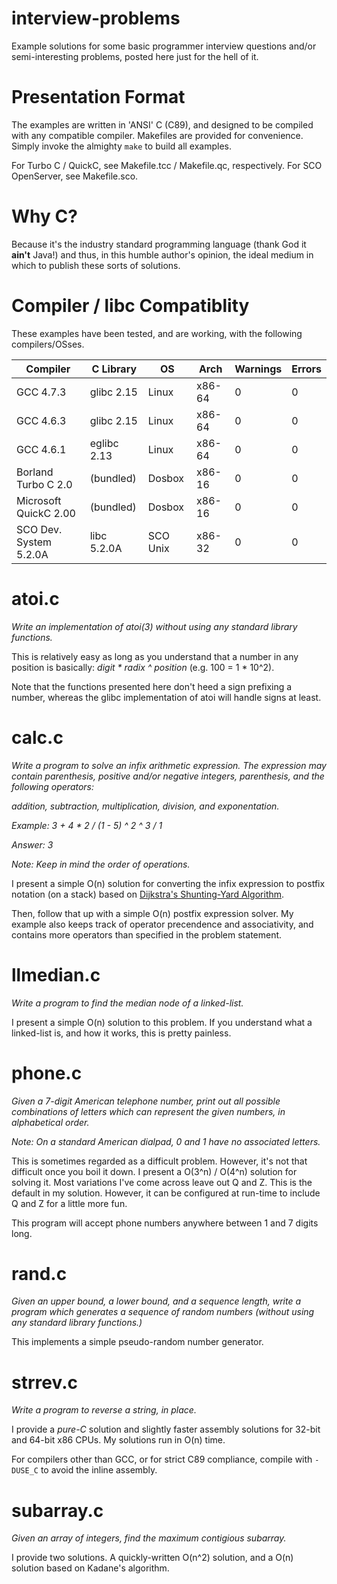 interview-problems
==================

Example solutions for some basic programmer interview questions and/or semi-interesting problems,
posted here just for the hell of it.

Presentation Format
===================

The examples are written in 'ANSI' C (C89), and designed to be compiled with any compatible compiler.
Makefiles are provided for convenience. Simply invoke the almighty ``make`` to build all examples.

For Turbo C / QuickC, see Makefile.tcc / Makefile.qc, respectively.
For SCO OpenServer, see Makefile.sco.

Why C?
======

Because it's the industry standard programming language (thank God it **ain't** Java!)
and thus, in this humble author's opinion, the ideal medium in which to publish these
sorts of solutions.

Compiler / libc Compatiblity
=====================

These examples have been tested, and are working, with the following compilers/OSses.

| Compiler               | C Library   | OS       | Arch    | Warnings | Errors |
| ---------------------- | ----------- | -------- | --------| -------- | ------ |
| GCC 4.7.3              | glibc 2.15  | Linux    | x86-64  |    0     |   0    |
| GCC 4.6.3              | glibc 2.15  | Linux    | x86-64  |    0     |   0    |
| GCC 4.6.1              | eglibc 2.13 | Linux    | x86-64  |    0     |   0    |
| Borland Turbo C 2.0    | (bundled)   | Dosbox   | x86-16  |    0     |   0    |
| Microsoft QuickC 2.00  | (bundled)   | Dosbox   | x86-16  |    0     |   0    |
| SCO Dev. System 5.2.0A | libc 5.2.0A | SCO Unix | x86-32  |    0     |   0    |

atoi.c
======

_Write an implementation of atoi(3) without using any standard library functions._

This is relatively easy as long as you understand that a number in any position is basically:
_digit * radix ^ position_ (e.g. 100 = 1 * 10^2).

Note that the functions presented here don't heed a sign prefixing a number, whereas the
glibc implementation of atoi will handle signs at least.

calc.c
======

_Write a program to solve an infix arithmetic expression. The expression may contain parenthesis,
positive and/or negative integers, parenthesis, and the following operators:_

_addition, subtraction, multiplication, division, and exponentation._

_Example: 3 + 4 * 2 / (1 - 5) ^ 2 ^ 3 / 1_

_Answer: 3_

_Note: Keep in mind the order of operations._

I present a simple O(n) solution for converting the infix expression to postfix notation (on a stack)
based on [Dijkstra's Shunting-Yard Algorithm](http://en.wikipedia.org/wiki/Shunting-yard_algorithm).

Then, follow that up with a simple O(n) postfix expression solver. My example also keeps track of
operator precendence and associativity, and contains more operators than specified in the problem
statement.

llmedian.c
==========

_Write a program to find the median node of a linked-list._

I present a simple O(n) solution to this problem. If you understand what a linked-list is,
and how it works, this is pretty painless.

phone.c
=============

_Given a 7-digit American telephone number, print out all possible combinations of letters
which can represent the given numbers, in alphabetical order._

_Note: On a standard American dialpad, 0 and 1 have no associated letters._

This is sometimes regarded as a difficult problem. However, it's not that difficult once you
boil it down. I present a O(3^n) / O(4^n) solution for solving it. Most variations
I've come across leave out Q and Z. This is the default in my solution.
However, it can be configured at run-time to include Q and Z for a little more fun.

This program will accept phone numbers anywhere between 1 and 7 digits long.

rand.c
======

_Given an upper bound, a lower bound, and a sequence length, write a program which generates
a sequence of random numbers (without using any standard library functions.)_

This implements a simple pseudo-random number generator.

strrev.c
========

_Write a program to reverse a string, in place._

I provide a *pure-C* solution and slightly faster assembly solutions for 32-bit
and 64-bit x86 CPUs. My solutions run in O(n) time.

For compilers other than GCC, or for strict C89 compliance, compile with ``-DUSE_C``
to avoid the inline assembly.

subarray.c
==========

_Given an array of integers, find the maximum contigious subarray._

I provide two solutions. A quickly-written O(n^2) solution, and a O(n) solution based on
Kadane's algorithm.
